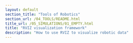 ```yaml
---
layout: default
section_title: "Tools of Robotics"
section_url: /04_TOOLS/README.html
title_url: /05_SIMULATIONS/01_EMPTY.html
title: "RVIZ visualization framework"
description: "How to use RVIZ to visualize robotic data"
---
```

